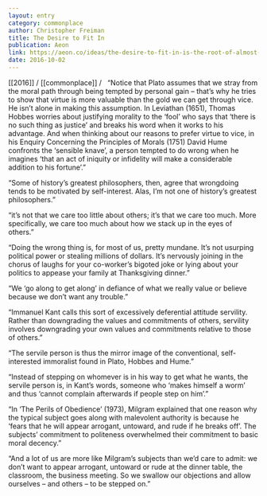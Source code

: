 ```yaml
---
layout: entry
category: commonplace
author: Christopher Freiman
title: The Desire to Fit In
publication: Aeon
link: https://aeon.co/ideas/the-desire-to-fit-in-is-the-root-of-almost-all-wrongdoing
date: 2016-10-02
---
```


[[2016]] / [[commonplace]] / 
 
“Notice that Plato assumes that we stray from the moral path through being tempted by personal gain – that’s why he tries to show that virtue is more valuable than the gold we can get through vice. He isn’t alone in making this assumption. In Leviathan (1651), Thomas Hobbes worries about justifying morality to the ‘fool’ who says that ‘there is no such thing as justice’ and breaks his word when it works to his advantage. And when thinking about our reasons to prefer virtue to vice, in his Enquiry Concerning the Principles of Morals (1751) David Hume confronts the ‘sensible knave’, a person tempted to do wrong when he imagines ‘that an act of iniquity or infidelity will make a considerable addition to his fortune’.”

“Some of history’s greatest philosophers, then, agree that wrongdoing tends to be motivated by self-interest. Alas, I’m not one of history’s greatest philosophers.”

“it’s not that we care too little about others; it’s that we care too much. More specifically, we care too much about how we stack up in the eyes of others.”

“Doing the wrong thing is, for most of us, pretty mundane. It’s not usurping political power or stealing millions of dollars. It’s nervously joining in the chorus of laughs for your co-worker’s bigoted joke or lying about your politics to appease your family at Thanksgiving dinner.”

“We ‘go along to get along’ in defiance of what we really value or believe because we don’t want any trouble.”

“Immanuel Kant calls this sort of excessively deferential attitude servility. Rather than downgrading the values and commitments of others, servility involves downgrading your own values and commitments relative to those of others.”

“The servile person is thus the mirror image of the conventional, self-interested immoralist found in Plato, Hobbes and Hume.”

“Instead of stepping on whomever is in his way to get what he wants, the servile person is, in Kant’s words, someone who ‘makes himself a worm’ and thus ‘cannot complain afterwards if people step on him’.”

“In ‘The Perils of Obedience’ (1973), Milgram explained that one reason why the typical subject goes along with malevolent authority is because he ‘fears that he will appear arrogant, untoward, and rude if he breaks off’. The subjects’ commitment to politeness overwhelmed their commitment to basic moral decency.”

“And a lot of us are more like Milgram’s subjects than we’d care to admit: we don’t want to appear arrogant, untoward or rude at the dinner table, the classroom, the business meeting. So we swallow our objections and allow ourselves – and others – to be stepped on.”

